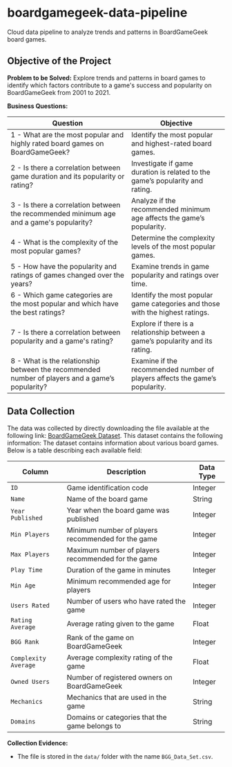 # boardgamegeek-data-pipeline
Cloud data pipeline to analyze trends and patterns in BoardGameGeek board games.

## Objective of the Project

**Problem to be Solved:**
Explore trends and patterns in board games to identify which factors contribute to a game's success and popularity on BoardGameGeek from 2001 to 2021.

**Business Questions:**

| Question                                                                                          | Objective                                                                                 |
|---------------------------------------------------------------------------------------------------|----------------------------------------------------------------------------------------------|
| 1 - What are the most popular and highly rated board games on BoardGameGeek?                         | Identify the most popular and highest-rated board games.                                    |
| 2 - Is there a correlation between game duration and its popularity or rating?                        | Investigate if game duration is related to the game’s popularity and rating.                |
| 3 - Is there a correlation between the recommended minimum age and a game's popularity?              | Analyze if the recommended minimum age affects the game’s popularity.                        |
| 4 - What is the complexity of the most popular games?                                                 | Determine the complexity levels of the most popular games.                                    |
| 5 - How have the popularity and ratings of games changed over the years?                               | Examine trends in game popularity and ratings over time.                                      |
| 6 - Which game categories are the most popular and which have the best ratings?                       | Identify the most popular game categories and those with the highest ratings.                |
| 7 - Is there a correlation between popularity and a game's rating?                                     | Explore if there is a relationship between a game’s popularity and its rating.                |
| 8 - What is the relationship between the recommended number of players and a game’s popularity?       | Examine if the recommended number of players affects the game’s popularity.                   |

## Data Collection

The data was collected by directly downloading the file available at the following link: [BoardGameGeek Dataset](https://www.kaggle.com/datasets/melissamonfared/board-games). This dataset contains the following information:
The dataset contains information about various board games. Below is a table describing each available field:


| **Column**                                             | **Description**                                                                                   | **Data Type**    |
|--------------------------------------------------------|---------------------------------------------------------------------------------------------------|------------------|
| `ID`                                                   | Game identification code                                                                          | Integer          |
| `Name`                                                 | Name of the board game                                                                            | String           |
| `Year Published`                                       | Year when the board game was published                                                            | Integer          |
| `Min Players`                                          | Minimum number of players recommended for the game                                                | Integer          |
| `Max Players`                                          | Maximum number of players recommended for the game                                                | Integer          |
| `Play Time`                                            | Duration of the game in minutes                                                                   | Integer          |
| `Min Age`                                              | Minimum recommended age for players                                                               | Integer          |
| `Users Rated`                                          | Number of users who have rated the game                                                           | Integer          |
| `Rating Average`                                       | Average rating given to the game                                                                  | Float            |
| `BGG Rank`                                             | Rank of the game on BoardGameGeek                                                                 | Integer          |
| `Complexity Average`                                   | Average complexity rating of the game                                                             | Float            |
| `Owned Users`                                          | Number of registered owners on BoardGameGeek                                                      | Integer          |
| `Mechanics`                                            | Mechanics that are used in the game                                                               | String           |
| `Domains`                                              | Domains or categories that the game belongs to                                                    | String           |

**Collection Evidence:**
- The file is stored in the `data/` folder with the name `BGG_Data_Set.csv`.
